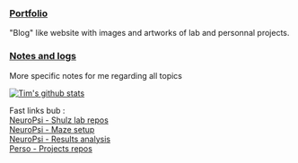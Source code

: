 ### [Portfolio](https://josttim.github.io/JostTim/)
"Blog" like website with images and artworks of lab and personnal projects.

### [Notes and logs](https://josttim.github.io/Klog/)
More specific notes for me regarding all topics

[![Tim's github stats](https://github-readme-stats.vercel.app/api?username=JostTim&show_icons=true)](https://github.com/JostTim/JostTim)

Fast links bub :  
[NeuroPsi - Shulz lab repos](https://github.com/ShulzLab)  
[NeuroPsi - Maze setup](https://github.com/FreelyMovingSetup)  
[NeuroPsi - Results analysis](https://github.com/FreelyMovingAnalysis)  
[Perso - Projects repos](https://github.com/JostTim-Projects)  

